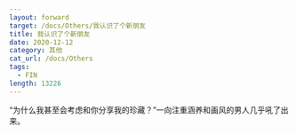 ```yaml
---
layout: forward
target: /docs/Others/我认识了个新朋友
title: 我认识了个新朋友
date: 2020-12-12
category: 其他
cat_url: /docs/Others
tags: 
  - FIN
length: 13226
---
```


“为什么我甚至会考虑和你分享我的珍藏？”一向注重涵养和画风的男人几乎吼了出来。
